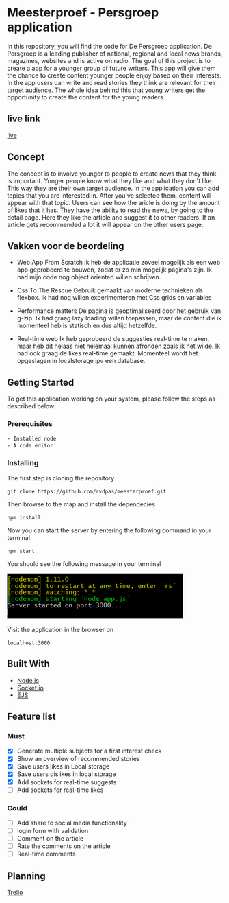 # Meesterproef - Persgroep application

In this repository, you will find the code for De Persgroep application.
De Persgroep is a leading publisher of national, regional and local news brands, magazines, websites and is active on radio. The goal of this project is to create a app for a younger group of future writers. This app will give them the chance to create content younger people enjoy based on their interests. In the app users can write and read stories they think are relevant for their target audience. The whole idea behind this that young writers get the opportunity to create the content for the young readers.

## live link
[live](http://4d2a9661.ngrok.io/) 

## Concept
The concept is to involve younger to people to create news that they think is important. Yonger people know what they like and what they don't like. This way they are their own target audience. In the application you can add topics that you are interested in. After you've selected them, content will appear with that topic. Users can see how the aricle is doing by the amount of likes that it has. They have the ability to read the news, by going to the detail page. Here they like the article and suggest it to other readers. If an article gets recommended a lot it will appear on the other users page.

## Vakken voor de beordeling
- Web App From Scratch 
Ik heb de applicatie zoveel mogelijk als een web app geprobeerd te bouwen, zodat er zo min mogelijk pagina's zijn. Ik had mijn code nog object oriented willen schrijven.

- Css To The Rescue
Gebruik gemaakt van moderne technieken als flexbox. Ik had nog willen experimenteren met Css grids en variables

- Performance matters
De pagina is geoptimaliseerd door het gebruik van g-zip. Ik had graag lazy loading willen toepassen, maar de content die ik momenteel heb is statisch en dus altijd hetzelfde.

- Real-time web
Ik heb geprobeerd de suggesties real-time te maken, maar heb dit helaas niet helemaal kunnen afronden zoals ik het wilde. Ik had ook graag de likes real-time gemaakt. Momenteel wordt het opgeslagen in localstorage ipv een database.

## Getting Started

To get this application working on your system, please follow the steps as described below.

### Prerequisites

```
- Installed node  
- A code editor  
```

### Installing

The first step is cloning the repository

```
git clone https://github.com/rvdpas/meesterproef.git
```

Then browse to the map and install the dependecies

```
npm install
```

Now you can start the server by entering the following command in your terminal
```
npm start
```
You should see the following message in your terminal  

![Server started](https://github.com/rvdpas/meesterproef/blob/master/public/img/server-running.png "Server started")

Visit the application in the browser on 
```
localhost:3000
```

## Built With

* [Node.js](https://nodejs.org/en/) 
* [Socket.io](https://socket.io/) 
* [EJS](http://www.embeddedjs.com/) 

## Feature list  

### Must
- [x] Generate multiple subjects for a first interest check
- [x] Show an overview of recommended stories
- [x] Save users likes in Local storage
- [x] Save users dislikes in local storage
- [x] Add sockets for real-time suggests
- [ ] Add sockets for real-time likes

### Could
- [ ] Add share to social media functionality
- [ ] login form with validation
- [ ] Comment on the article
- [ ] Rate the comments on the article
- [ ] Real-time comments

## Planning

[Trello](https://trello.com/b/lavTOTYF) 
